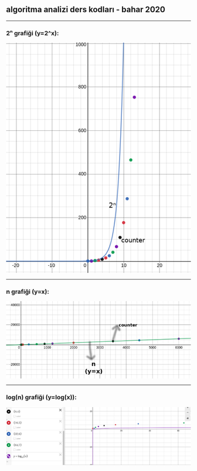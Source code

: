 ## algoritma analizi ders kodları - bahar 2020
---

### 2ⁿ grafiği (y=2^x):

![2ⁿ grafiği](./00-fibonacci-grafik-2-uzeri-n.png)

---
### n grafiği (y=x):

![n grafiği](./01-fibonacci-v2-grafik-n.png)

---
### log(n) grafiği (y=log(x)):

![log(n) grafiği](./04-tekrarli-us-alma-v2-grafik-log-n.png)
